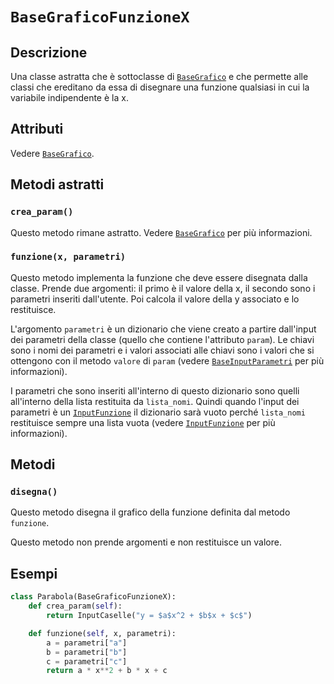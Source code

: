# `BaseGraficoFunzioneX`

## Descrizione

Una classe astratta che è sottoclasse di [`BaseGrafico`](BaseGrafico.md) e che permette alle
classi che ereditano da essa di disegnare una funzione qualsiasi in cui la
variabile indipendente è la x.

## Attributi

Vedere [`BaseGrafico`](BaseGrafico.md).

## Metodi astratti

### `crea_param()`

Questo metodo rimane astratto. Vedere [`BaseGrafico`](BaseGrafico.md) per più informazioni.

### `funzione(x, parametri)`

Questo metodo implementa la funzione che deve essere disegnata dalla classe.
Prende due argomenti: il primo è il valore della x, il secondo sono i parametri
inseriti dall'utente. Poi calcola il valore della y associato e lo restituisce.

L'argomento `parametri` è un dizionario che viene creato a partire dall'input
dei parametri della classe (quello che contiene l'attributo `param`). Le chiavi
sono i nomi dei parametri e i valori associati alle chiavi sono i valori che si
ottengono con il metodo `valore` di `param` (vedere [`BaseInputParametri`](BaseInputParametri.md) per
più informazioni).

I parametri che sono inseriti all'interno di questo dizionario sono quelli
all'interno della lista restituita da `lista_nomi`. Quindi quando l'input dei
parametri è un [`InputFunzione`](InputFunzione.md) il dizionario sarà vuoto perché `lista_nomi`
restituisce sempre una lista vuota (vedere [`InputFunzione`](InputFunzione.md) per più
informazioni).

## Metodi

### `disegna()`

Questo metodo disegna il grafico della funzione definita dal metodo `funzione`.

Questo metodo non prende argomenti e non restituisce un valore.

## Esempi

```python
class Parabola(BaseGraficoFunzioneX):
    def crea_param(self):
        return InputCaselle("y = $a$x^2 + $b$x + $c$")

    def funzione(self, x, parametri):
        a = parametri["a"]
        b = parametri["b"]
        c = parametri["c"]
        return a * x**2 + b * x + c
```
